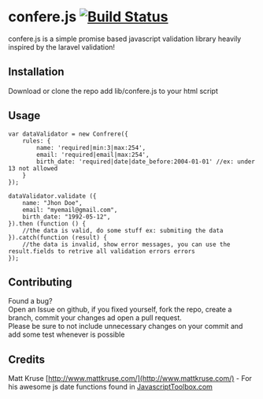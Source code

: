 # confere.js  [![Build Status](https://travis-ci.org/isneezy/confere.js.svg?branch=master)](https://travis-ci.org/isneezy/confere.js)
confere.js is a simple promise based javascript validation library heavily inspired by the laravel validation!

## Installation
Download or clone the repo
add lib/confere.js to your html script

## Usage
```
var dataValidator = new Confrere({
    rules: {
        name: 'required|min:3|max:254',
        email: 'required|email|max:254',
        birth_date: 'required|date|date_before:2004-01-01' //ex: under 13 not allowed
    }
});

dataValidator.validate ({
    name: "Jhon Doe",
    email: "myemail@gmail.com",
    birth_date: "1992-05-12",
}).then (function () {
    //the data is valid, do some stuff ex: submiting the data    
}).catch(function (result) {
    //the data is invalid, show error messages, you can use the result.fields to retrive all validation errors errors    
});
```

## Contributing
Found a bug?  
Open an Issue on github, if you fixed yourself, fork the repo, create a branch,
commit your changes ad open a pull request.  
Please be sure to not include unnecessary changes on your commit and add some test whenever is possible
  
## Credits
Matt Kruse [http://www.mattkruse.com/](http://www.mattkruse.com/) - For his awesome js date functions found in [JavascriptToolbox.com](javascriptToolbox.com)